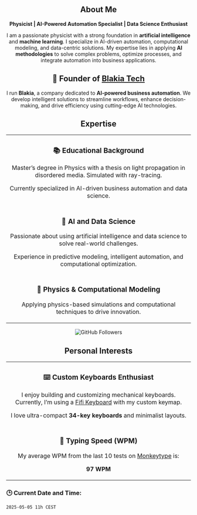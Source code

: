 <h2 align="center">About Me</h2>
<p align="center"><strong>Physicist | AI-Powered Automation Specialist | Data Science Enthusiast</strong></p>
<p align="center">I am a passionate physicist with a strong foundation in <strong>artificial intelligence</strong> and <strong>machine learning</strong>. I specialize in AI-driven automation, computational modeling, and data-centric solutions. My expertise lies in applying <strong>AI methodologies</strong> to solve complex problems, optimize processes, and integrate automation into business applications.</p>

<h2 align="center">🚀 Founder of <a href="https://github.com/blakiatech">Blakia Tech</a></h2>
<p align="center">I run <strong>Blakia</strong>, a company dedicated to <strong>AI-powered business automation</strong>. We develop intelligent solutions to streamline workflows, enhance decision-making, and drive efficiency using cutting-edge AI technologies.</p>

<h2 align="center">Expertise</h2>

<table>
  <tr>
    <td align="center">
      <h3>📚 Educational Background</h3>
      <p>Master’s degree in Physics with a thesis on light propagation in disordered media. Simulated with ray-tracing.</p>
      <p>Currently specialized in AI-driven business automation and data science.</p>
    </td>
  </tr>
  <tr>
    <td align="center">
      <h3>🤖 AI and Data Science</h3>
      <p>Passionate about using artificial intelligence and data science to solve real-world challenges.</p>
      <p>Experience in predictive modeling, intelligent automation, and computational optimization.</p>
    </td>
  </tr>
  <tr>
    <td align="center">
      <h3>🔬 Physics & Computational Modeling</h3>
      <p>Applying physics-based simulations and computational techniques to drive innovation.</p>
    </td>
  </tr>
</table>

<p align="center">
  <img src="https://img.shields.io/github/followers/FullFran?label=Followers&style=social" alt="GitHub Followers" />
</p>

<h2 align="center">Personal Interests</h2>

<table>
  <tr>
    <td align="center">
      <h3>⌨️ Custom Keyboards Enthusiast</h3>
      <p>I enjoy building and customizing mechanical keyboards. Currently, I’m using a <a href="https://github.com/FullFran/zmk-fifi">Fifi Keyboard</a> with my custom keymap.</p>
      <p>I love ultra-compact <strong>34-key keyboards</strong> and minimalist layouts.</p>
    </td>
  </tr>
  <tr>
    <td align="center">
      <h3>🏃 Typing Speed (WPM)</h3>
      <p>My average WPM from the last 10 tests on <a href="https://monkeytype.com">Monkeytype</a> is:</p>
      <p><strong>97 WPM</strong></p>
    </td>
  </tr>
</table>

### 🕒 Current Date and Time:
<!-- START_DATE -->
`2025-05-05 11h CEST`
<!-- END_DATE -->
